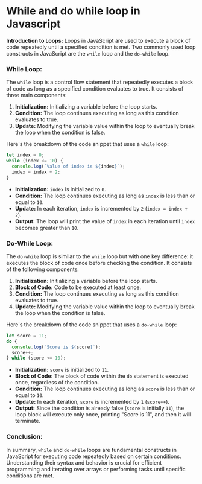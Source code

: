 # While and do while loop in Javascript

**Introduction to Loops:**
Loops in JavaScript are used to execute a block of code repeatedly until a specified condition is met. Two commonly used loop constructs in JavaScript are the `while` loop and the `do-while` loop.

### While Loop:

The `while` loop is a control flow statement that repeatedly executes a block of code as long as a specified condition evaluates to true. It consists of three main components:

1. **Initialization:** Initializing a variable before the loop starts.
2. **Condition:** The loop continues executing as long as this condition evaluates to true.
3. **Update:** Modifying the variable value within the loop to eventually break the loop when the condition is false.

Here's the breakdown of the code snippet that uses a `while` loop:

```javascript
let index = 0;
while (index <= 10) {
  console.log(`Value of index is ${index}`);
  index = index + 2;
}
```

- **Initialization:** `index` is initialized to `0`.
- **Condition:** The loop continues executing as long as `index` is less than or equal to `10`.
- **Update:** In each iteration, `index` is incremented by `2` (`index = index + 2`).
- **Output:** The loop will print the value of `index` in each iteration until `index` becomes greater than `10`.

### Do-While Loop:

The `do-while` loop is similar to the `while` loop but with one key difference: it executes the block of code once before checking the condition. It consists of the following components:

1. **Initialization:** Initializing a variable before the loop starts.
2. **Block of Code:** Code to be executed at least once.
3. **Condition:** The loop continues executing as long as this condition evaluates to true.
4. **Update:** Modifying the variable value within the loop to eventually break the loop when the condition is false.

Here's the breakdown of the code snippet that uses a `do-while` loop:

```javascript
let score = 11;
do {
  console.log(`Score is ${score}`);
  score++;
} while (score <= 10);
```

- **Initialization:** `score` is initialized to `11`.
- **Block of Code:** The block of code within the `do` statement is executed once, regardless of the condition.
- **Condition:** The loop continues executing as long as `score` is less than or equal to `10`.
- **Update:** In each iteration, `score` is incremented by `1` (`score++`).
- **Output:** Since the condition is already false (`score` is initially `11`), the loop block will execute only once, printing "Score is 11", and then it will terminate.

### Conclusion:

In summary, `while` and `do-while` loops are fundamental constructs in JavaScript for executing code repeatedly based on certain conditions. Understanding their syntax and behavior is crucial for efficient programming and iterating over arrays or performing tasks until specific conditions are met.
